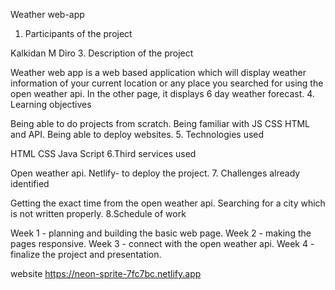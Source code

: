 Weather web-app
1. Participants of the project
   
Kalkidan M Diro
3. Description of the project

Weather web app is a web based application which will display weather information of your current location or any place you searched for using the open weather api.
In the other page, it displays 6 day weather forecast.
4. Learning objectives

Being able to do projects from scratch.
Being familiar with JS CSS HTML and API.
Being able to deploy websites.
5. Technologies used

HTML
CSS
Java Script
6.Third services used

Open weather api.
Netlify- to deploy the project.
7. Challenges already identified

Getting the exact time from the open weather api.
Searching for a city which is not written properly.
8.Schedule of work

Week 1 - planning and building the basic web page.
Week 2 - making the pages responsive.
Week 3 - connect  with the open weather api.
Week 4 - finalize the project and presentation.
   
website https://neon-sprite-7fc7bc.netlify.app





